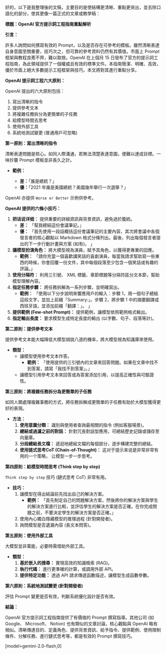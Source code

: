好的，以下是我整理後的文稿，主要目的是使結構更清晰、重點更突出，並去除口語化的部分，使其更像一篇正式的文章或教學稿：

**標題：OpenAI 官方提示詞工程指南重點解析**

**引言：**

許多人詢問如何撰寫有效的 Prompt，以及是否存在可參考的模板。雖然清晰表達自身意圖至關重要，技巧次之，但可靠的參考資料仍然有其價值。市面上 Prompt 框架與教程良莠不齊，難以取捨。OpenAI 在上個月 15 日發布了官方的提示詞工程指南，為此領域提供了一個權威且有效的標準文件。本指南簡潔、明確、高效，優於市面上絕大多數提示工程框架與技巧，本文將對其進行重點分享。

**OpenAI 提示詞工程六大原則：**

OpenAI 提出的六大原則包括：

1.  寫出清晰的指令
2.  提供參考文本
3.  將複雜任務拆分為更簡單的子任務
4.  給模型時間去思考
5.  使用外部工具
6.  系統地測試變更 (普通用戶可忽略)

**第一原則：寫出清晰的指令**

清晰表達問題是核心。如同人際溝通，若無法清楚表達意圖，便難以達成目標。一味抄襲 Prompt 模板並非長久之計。

*   **範例：**

    *   **差：**「誰是總統？」
    *   **優：**「2021 年誰是美國總統？美國幾年舉行一次選舉？」

OpenAI 亦提供 `Worse or Better` 示例供參考。

**OpenAI 提供的六條小技巧：**

1.  **把话说详细：** 提供重要的詳細資訊與背景資訊，避免過於籠統。
    *   **差：** 「幫我總結這份會議筆記。」
    *   **優：** 「首先使用一段話概括這份會議筆記的主要內容，其次將會議中各個發言者的核心觀點以 Markdown 格式分條列出。最後，列出每個發言者提出的下一步行動計畫與方案 (如有)。 」
2.  **讓模型扮演角色：** 將大模型視為演員，賦予其角色，以獲得更專業的回應。
    *   **範例：** 「請你充當一個喜歡講笑話的喜劇演員，每當我請求幫助寫一些東西的時候，你會回覆一份文件，其中每個段落至少包含一個笑話或有趣的評論。」
3.  **使用分隔符：** 利用三引號、 XML 標籤、章節標題等分隔符區分文本節，幫助模型理解內容。
4.  **指定任務步驟：** 將任務拆解為一系列步驟，並明確寫出。
    *   **範例：** 「使用以下分步說明來響應用戶的輸入：步驟 1，用一個句子總結這段文字，並加上前綴「Summary:」。步驟 2，將步驟 1 中的摘要翻譯成西班牙語，並添加前綴「翻譯：」。 」
5.  **提供範例 (Few-shot Prompt)：** 提供範例，讓模型依照範例格式輸出。
6.  **指定輸出長度：** 要求模型生成特定長度的輸出 (以字數、句子、段落等計)。

**第二原則：提供參考文本**

提供參考文本能大幅降低大模型胡說八道的機率，將大模型視為知識庫來使用。

*   **類型：**
    *   讓模型使用參考文本作答。
        *   **範例：** 「使用提供的三引號內的文章來回答問題。如果在文章中找不到答案，請寫「我找不到答案」。」
    *   讓模型引用參考文本來回答或為答案添加引用，以提高正確性與可驗證性。

**第三原則：將複雜任務拆分為更簡單的子任務**

如同人類處理複雜事務的方式，將任務拆解成更簡單的子任務有助於大模型獲得更好的表現。

*   **方法：**
    1.  **使用意圖分類：** 識別與使用者查詢最相關的指令 (例如客服場景)。
    2.  **總結或過濾之前的對話：** 針對冗長對話型應用，可總結歷史記錄或儲存至向量庫。
    3.  **分段總結長文檔：** 遞迴地總結文檔的每個部分，逐步構建完整的總結。
    4.  **使用链式思考CoT (Chain-of-Thought)：** 这对于提示来说是非常非常有用的一个策略， 让模型一步一步思考。

**第四原則：給模型時間思考 (Think step by step)**

`Think step by step` 技巧 (鏈式思考 CoT) 非常有用。

*   **技巧：**
    1.  讓模型在得出結論前先找出自己的解決方案。
        *   **範例：** 「首先制定自己的問題解決方案，然後將你的解決方案與學生的解決方案進行比較，並評估學生的解決方案是否正確。在你完成問題之前，不要決定學生的解決方案是否正確。」
    2.  使用內心獨白隱藏模型的推理過程 (針對開發者)。
    3.  詢問模型是否遺漏內容 (長文本問答)。

**第五原則：使用外部工具**

大模型並非萬能，必要時需借助外部工具。

*   **類型：**
    1.  **基於嵌入的搜尋：** 實現高效的知識檢索 (RAG)。
    2.  **執行代碼：** 進行更準確的計算，或調用外部 API。
    3.  **提供特定功能：** 透過 API 請求傳遞函數描述，讓模型生成函數參數。

**第六原則：系統地測試變更 (針對開發者)**

評估 Prompt 變更是否有效，判斷系統優化設計是否有效。

**結論：**

OpenAI 官方提示詞工程指南提供了有價值的 Prompt 撰寫指導。其他公司 (如 Google、 Microsoft、 Notion) 也有類似的文章討論，核心觀點與 OpenAI 略有相似。清晰傳達目的、定義角色、提供背景資訊、給予指令、提供範例、使用限制條件、分解任務、進行鏈式思考等，都是有效的 Prompt 撰寫技巧。

[model=gemini-2.0-flash,0]
